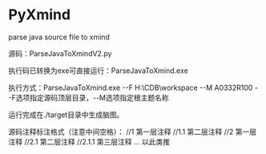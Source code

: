 # PyXmind
parse java source file to xmind


源码：ParseJavaToXmindV2.py

执行码已转换为exe可直接运行：ParseJavaToXmind.exe

执行方式：ParseJavaToXmind.exe --F H:\CDB\workspace --M A0332R100
--F选项指定源码顶层目录，--M选项指定根主题名称

运行完成在./target目录中生成脑图。

源码注释标注格式（注意中间空格）：
//1 第一层注释
//1.1 第二层注释
//2 第一层注释
//2.1 第二层注释
//2.1.1 第三层注释
...
以此类推
